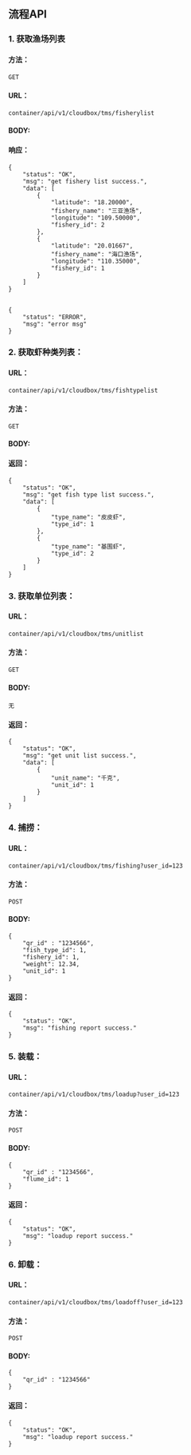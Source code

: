 ## 流程API

### 1. 获取渔场列表

#### 方法：
 
`GET`

#### URL：

`container/api/v1/cloudbox/tms/fisherylist`

#### BODY:



#### 响应：

```
{
    "status": "OK",
    "msg": "get fishery list success.",
    "data": [
        {
            "latitude": "18.20000",
            "fishery_name": "三亚渔场",
            "longitude": "109.50000",
            "fishery_id": 2
        },
        {
            "latitude": "20.01667",
            "fishery_name": "海口渔场",
            "longitude": "110.35000",
            "fishery_id": 1
        }
    ]
}


```

```
{
    "status": "ERROR",
    "msg": "error msg"
}
```

### 2. 获取虾种类列表：

#### URL：

`container/api/v1/cloudbox/tms/fishtypelist`

#### 方法： 

`GET`

#### BODY:

 
#### 返回：

```
{
    "status": "OK",
    "msg": "get fish type list success.",
    "data": [
        {
            "type_name": "皮皮虾",
            "type_id": 1
        },
        {
            "type_name": "基围虾",
            "type_id": 2
        }
    ]
}
```


### 3. 获取单位列表：

#### URL： 

`container/api/v1/cloudbox/tms/unitlist`

#### 方法： 

`GET`

#### BODY:

`无`

#### 返回：
```
{
    "status": "OK",
    "msg": "get unit list success.",
    "data": [
        {
            "unit_name": "千克",
            "unit_id": 1
        }
    ]
}
```


### 4. 捕捞：

#### URL：

`container/api/v1/cloudbox/tms/fishing?user_id=123`

#### 方法： 

`POST`

#### BODY:

```
{
	"qr_id" : "1234566",
    "fish_type_id": 1,
    "fishery_id": 1,
    "weight": 12.34,
    "unit_id": 1
}
```
 
#### 返回：

```
{
    "status": "OK",
    "msg": "fishing report success."
}
```

### 5. 装载：

#### URL：

`container/api/v1/cloudbox/tms/loadup?user_id=123`

#### 方法： 

`POST`

#### BODY:

```
{
	"qr_id" : "1234566",
    "flume_id": 1
}
```
 
#### 返回：

```
{
    "status": "OK",
    "msg": "loadup report success."
}
```


### 6. 卸载：

#### URL：

`container/api/v1/cloudbox/tms/loadoff?user_id=123`

#### 方法： 

`POST`

#### BODY:

```
{
	"qr_id" : "1234566"
}
```
 
#### 返回：

```
{
    "status": "OK",
    "msg": "loadup report success."
}
```

